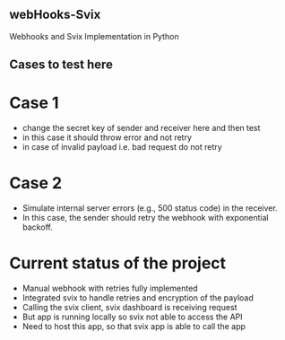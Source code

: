 ## webHooks-Svix
Webhooks and Svix Implementation in Python

## Cases to test here

# Case 1
- change the secret key of sender and receiver here and then test
- in this case it should throw error and not retry
- in case of invalid payload i.e. bad request do not retry

# Case 2
- Simulate internal server errors (e.g., 500 status code) in the receiver.
- In this case, the sender should retry the webhook with exponential backoff.

# Current status of the project
- Manual webhook with retries fully implemented
- Integrated svix to handle retries and encryption of the payload
- Calling the svix client, svix dashboard is receiving request
- But app is running locally so svix not able to access the API
- Need to host this app, so that svix app is able to call the app